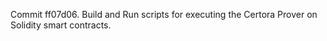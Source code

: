 Commit ff07d06.                    Build and Run scripts for executing the Certora Prover on Solidity smart contracts.